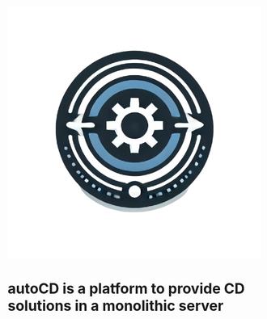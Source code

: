 ![Logo](assets/autocd-logo.png)
# autoCD is a platform to provide CD solutions in  a monolithic server